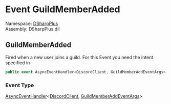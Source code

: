 # Event GuildMemberAdded

Namespace: [DSharpPlus](DSharpPlus.md)  
Assembly: DSharpPlus.dll

## <a id="DSharpPlus_DiscordClient_GuildMemberAdded"></a>GuildMemberAdded

Fired when a new user joins a guild.
For this Event you need the <xref href="DSharpPlus.DiscordIntents.GuildMembers" data-throw-if-not-resolved="false"></xref> intent specified in <xref href="DSharpPlus.DiscordConfiguration.Intents" data-throw-if-not-resolved="false"></xref>

```csharp
public event AsyncEventHandler<DiscordClient, GuildMemberAddEventArgs> GuildMemberAdded
```

### Event Type

[AsyncEventHandler](DSharpPlus.AsyncEvents.AsyncEventHandler\-2.md)<[DiscordClient](DSharpPlus.DiscordClient.md), [GuildMemberAddEventArgs](DSharpPlus.EventArgs.GuildMemberAddEventArgs.md)\>

